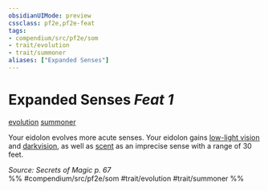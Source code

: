 ```yaml
---
obsidianUIMode: preview
cssclass: pf2e,pf2e-feat
tags:
- compendium/src/pf2e/som
- trait/evolution
- trait/summoner
aliases: ["Expanded Senses"]
---
```

# Expanded Senses  *Feat 1*  
[evolution](evolution-som.md "Evolution Feat Trait")  [summoner](Reference/Rules/Traits/summoner-som.md "Summoner Class Trait")  


Your eidolon evolves more acute senses. Your eidolon gains [low-light vision](low-light-vision.md) and [darkvision](Reference/Rules/Abilities/darkvision.md), as well as [scent](scent.md) as an imprecise sense with a range of 30 feet.

*Source: Secrets of Magic p. 67*  
%% #compendium/src/pf2e/som #trait/evolution #trait/summoner %%